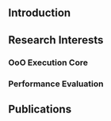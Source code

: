 
## Introduction

## Research Interests

### OoO Execution Core

### Performance Evaluation

## Publications
